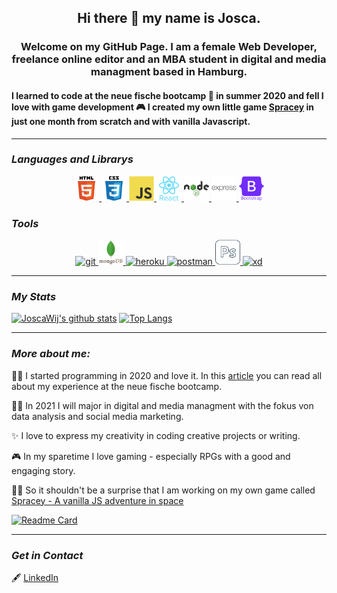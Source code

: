## <p align="center"> Hi there 👋 my name is Josca. </p>

### <p align="center"> Welcome on my GitHub Page. I am a female Web Developer, freelance online editor and an MBA student in digital and media managment based in Hamburg.</p>

#### I learned to code at the **neue fische bootcamp** 🐠 in summer 2020 and fell I love with game development 🎮 I created **my own little game [Spracey](https://github.com/JoscaWij/Spacey)** in just one month from scratch and with vanilla Javascript.

---

### _Languages and Librarys_

<p align="center"> 
<a href="https://www.w3.org/html/" target="_blank"> <img src="https://raw.githubusercontent.com/devicons/devicon/master/icons/html5/html5-original-wordmark.svg" alt="html5" width="40" height="40"/> </a> 
<a href="https://www.w3schools.com/css/" target="_blank"> <img src="https://raw.githubusercontent.com/devicons/devicon/master/icons/css3/css3-original-wordmark.svg" alt="css3" width="40" height="40"/> </a>
<a href="https://developer.mozilla.org/en-US/docs/Web/JavaScript" target="_blank"> <img src="https://raw.githubusercontent.com/devicons/devicon/master/icons/javascript/javascript-original.svg" alt="javascript" width="40" height="40"/> </a> 
<a href="https://reactjs.org/" target="_blank"> <img src="https://raw.githubusercontent.com/devicons/devicon/master/icons/react/react-original-wordmark.svg" alt="react" width="40" height="40"/> </a> 
<a href="https://nodejs.org" target="_blank"> <img src="https://raw.githubusercontent.com/devicons/devicon/master/icons/nodejs/nodejs-original-wordmark.svg" alt="nodejs" width="40" height="40"/> </a> 
<a href="https://expressjs.com" target="_blank"> <img src="https://raw.githubusercontent.com/devicons/devicon/master/icons/express/express-original-wordmark.svg" alt="express" width="40" height="40"/> </a> 
<a href="https://getbootstrap.com" target="_blank"> <img src="https://raw.githubusercontent.com/devicons/devicon/master/icons/bootstrap/bootstrap-plain-wordmark.svg" alt="bootstrap" width="40" height="40"/> </a>
</p>

### _Tools_

<p align="center">
<a href="https://git-scm.com/" target="_blank"> <img src="https://www.vectorlogo.zone/logos/git-scm/git-scm-icon.svg" alt="git" width="40" height="40"/> </a> 
<a href="https://www.mongodb.com/" target="_blank"> <img src="https://raw.githubusercontent.com/devicons/devicon/master/icons/mongodb/mongodb-original-wordmark.svg" alt="mongodb" width="40" height="40"/> </a> 
<a href="https://heroku.com" target="_blank"> <img src="https://www.vectorlogo.zone/logos/heroku/heroku-icon.svg" alt="heroku" width="40" height="40"/> </a> 
<a href="https://postman.com" target="_blank"> <img src="https://www.vectorlogo.zone/logos/getpostman/getpostman-icon.svg" alt="postman" width="40" height="40"/> </a> 
<a href="https://www.photoshop.com/en" target="_blank"> <img src="https://raw.githubusercontent.com/devicons/devicon/master/icons/photoshop/photoshop-line.svg" alt="photoshop" width="40" height="40"/> </a> 
<a href="https://www.adobe.com/products/xd.html" target="_blank"> <img src="https://cdn.worldvectorlogo.com/logos/adobe-xd.svg" alt="xd" width="40" height="40"/> </a>
</p>

---

### _My Stats_

[![JoscaWij's github stats](https://github-readme-stats.vercel.app/api?username=joscawij&include_all_commits=true&count_private=true&bg_color=e3e3e3&hide_border=ture&show_icons=true)](https://github.com/anuraghazra/github-readme-stats)
[![Top Langs](https://github-readme-stats-two-silk.vercel.app/api/top-langs/?username=joscawij&theme=graywhite&show_icons=true&bg_color=e3e3e3&hide_border=true&layout=compact)](https://github-readme-stats-two-silk.vercel.app)

---

### _More about me:_

👩‍💻 I started programming in 2020 and love it. In this [article](https://www.neuefische.de/magazin/josca-angelt-sich-als-erste-studentin-der-hamburg-media-school-das-neuefische-codingbootcamp-stipendium) you can read all about my experience at the neue fische bootcamp.

👩‍🎓 In 2021 I will major in digital and media managment with the fokus von data analysis and social media marketing.

✨ I love to express my creativity in coding creative projects or writing.

🎮 In my sparetime I love gaming - especially RPGs with a good and engaging story.

👨‍🚀 So it shouldn't be a surprise that I am working on my own game called [Spracey - A vanilla JS adventure in space]()

[![Readme Card](https://github-readme-stats.vercel.app/api/pin/?username=joscawij&repo=Spacey)](https://github.com/JoscaWij/Spacey)

---

### _Get in Contact_

🖋 [LinkedIn](https://www.linkedin.com/in/josca-wijtenburg-457264160/)
